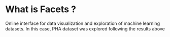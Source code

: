# What is Facets ?
Online interface for data visualization and exploration of machine learning datasets.
In this case, PHA dataset was explored following the results above 
